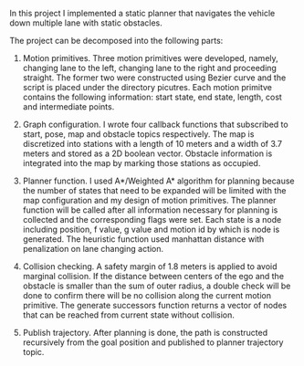 In this project I implemented a static planner that navigates the vehicle down multiple lane with static obstacles.

The project can be decomposed into the following parts:

1. Motion primitives. Three motion primitives were developed, namely, changing lane to the left, changing lane to the right and proceeding straight. The former two 
were constructed using Bezier curve and the script is placed under the directory picutres. Each motion primitve contains the following information: start state, end 
state, length, cost and intermediate points. 

2. Graph configuration. I wrote four callback functions that subscribed to start, pose, map and obstacle topics respectively. The map is discretized into stations
with a length of 10 meters and a width of 3.7 meters and stored as a 2D boolean vector. Obstacle information is integrated into the map by marking those stations as 
occupied. 

3. Planner function. I used A*/Weighted A* algorithm for planning because the number of states that need to be expanded will be limited with the map configuration and my design 
of motion primitives. The planner function will be called after all information necessary for planning is collected and the corresponding flags were set. Each state 
is a node including position, f value, g value and motion id by which is node is generated. The heuristic function used manhattan distance with penalization on lane 
changing action. 

4. Collision checking. A safety margin of 1.8 meters is applied to avoid marginal collision. If the distance between centers of the ego and the obstacle is smaller 
than the sum of outer radius, a double check will be done to confirm there will be no collision along the current motion primitive. The generate successors function 
returns a vector of nodes that can be reached from current state without collision.

5. Publish trajectory. After planning is done, the path is constructed recursively from the goal position and published to planner trajectory topic. 